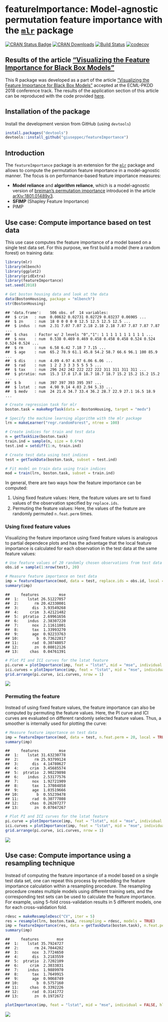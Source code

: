 
# featureImportance: Model-agnostic permutation feature importance with the [`mlr`](https://github.com/mlr-org/mlr) package

[![CRAN Status
Badge](http://www.r-pkg.org/badges/version/featureImportance)](http://cran.r-project.org/web/packages/featureImportance)
[![CRAN
Downloads](http://cranlogs.r-pkg.org/badges/featureImportance)](http://cran.rstudio.com/web/packages/featureImportance/index.html)
[![Build
Status](https://travis-ci.org/giuseppec/featureImportance.svg?branch=master)](https://travis-ci.org/giuseppec/featureImportance)
[![codecov](https://codecov.io/gh/giuseppec/featureImportance/branch/master/graph/badge.svg?token=2w8ISxXGMc)](https://codecov.io/gh/giuseppec/featureImportance)

## Results of the article [“Visualizing the Feature Importance for Black Box Models”](https://arxiv.org/abs/1804.06620)

This R package was developed as a part of the article [“Visualizing the
Feature Importance for Black Box
Models”](https://arxiv.org/abs/1804.06620) accepted at the ECML-PKDD
2018 conference track. The results of the application section of this
article can be reproduced with the code provided
[here](https://github.com/giuseppec/featureImportance/blob/master/ecml-demo/application_results.md).

## Installation of the package

Install the development version from GitHub (using `devtools`)

``` r
install.packages("devtools")
devtools::install_github("giuseppec/featureImportance")
```

## Introduction

The `featureImportance` package is an extension for the
[`mlr`](https://github.com/mlr-org/mlr) package and allows to compute
the permutation feature importance in a model-agnostic manner. The focus
is on performance-based feature importance measures:

  - **Model reliance** and **algorithm reliance**, which is a
    model-agnostic version of [breiman’s permutation
    importance](https://www.stat.berkeley.edu/~breiman/randomforest2001.pdf)
    introduced in the article
    [arXiv:1801.01489v3](https://arxiv.org/abs/1801.01489).
  - **SFIMP** (Shapley Feature Importance)
  - PIMP

## Use case: Compute importance based on test data

This use case computes the feature importance of a model based on a
single test data set. For this purpose, we first build a model (here a
random forest) on training data:

``` r
library(mlr)
library(mlbench)
library(ggplot2)
library(gridExtra)
library(featureImportance)
set.seed(2018)

# Get boston housing data and look at the data
data(BostonHousing, package = "mlbench")
str(BostonHousing)
```

    ## 'data.frame':    506 obs. of  14 variables:
    ##  $ crim   : num  0.00632 0.02731 0.02729 0.03237 0.06905 ...
    ##  $ zn     : num  18 0 0 0 0 0 12.5 12.5 12.5 12.5 ...
    ##  $ indus  : num  2.31 7.07 7.07 2.18 2.18 2.18 7.87 7.87 7.87 7.87 ...
    ##  $ chas   : Factor w/ 2 levels "0","1": 1 1 1 1 1 1 1 1 1 1 ...
    ##  $ nox    : num  0.538 0.469 0.469 0.458 0.458 0.458 0.524 0.524 0.524 0.524 ...
    ##  $ rm     : num  6.58 6.42 7.18 7 7.15 ...
    ##  $ age    : num  65.2 78.9 61.1 45.8 54.2 58.7 66.6 96.1 100 85.9 ...
    ##  $ dis    : num  4.09 4.97 4.97 6.06 6.06 ...
    ##  $ rad    : num  1 2 2 3 3 3 5 5 5 5 ...
    ##  $ tax    : num  296 242 242 222 222 222 311 311 311 311 ...
    ##  $ ptratio: num  15.3 17.8 17.8 18.7 18.7 18.7 15.2 15.2 15.2 15.2 ...
    ##  $ b      : num  397 397 393 395 397 ...
    ##  $ lstat  : num  4.98 9.14 4.03 2.94 5.33 ...
    ##  $ medv   : num  24 21.6 34.7 33.4 36.2 28.7 22.9 27.1 16.5 18.9 ...

``` r
# Create regression task for mlr
boston.task = makeRegrTask(data = BostonHousing, target = "medv")

# Specify the machine learning algorithm with the mlr package
lrn = makeLearner("regr.randomForest", ntree = 100)

# Create indices for train and test data
n = getTaskSize(boston.task)
train.ind = sample(n, size = 0.6*n)
test.ind = setdiff(1:n, train.ind)

# Create test data using test indices
test = getTaskData(boston.task, subset = test.ind)

# Fit model on train data using train indices
mod = train(lrn, boston.task, subset = train.ind)
```

In general, there are two ways how the feature importance can be
computed:

1.  Using fixed feature values: Here, the feature values are set to
    fixed values of the observation specified by `replace.ids`.
2.  Permuting the feature values: Here, the values of the feature are
    randomly permuted `n.feat.perm` times.

### Using fixed feature values

Visualizing the feature importance using fixed feature values is
analogous to partial dependece plots and has the advantage that the
local feature importance is calculated for each observation in the test
data at the same feature
values:

``` r
# Use feature values of 20 randomly chosen observations from test data to plot the importance curves
obs.id = sample(1:nrow(test), 20)

# Measure feature importance on test data
imp = featureImportance(mod, data = test, replace.ids = obs.id, local = TRUE)
summary(imp)
```

    ##     features         mse
    ##  1:    lstat 26.51227057
    ##  2:       rm 20.42330001
    ##  3:      dis  3.93549268
    ##  4:     crim  3.42121482
    ##  5:  ptratio  2.69961656
    ##  6:    indus  2.38307220
    ##  7:      nox  2.11611801
    ##  8:      tax  1.33993270
    ##  9:      age  0.92233763
    ## 10:        b  0.73622817
    ## 11:      rad  0.30748057
    ## 12:       zn  0.08012126
    ## 13:     chas  0.04761391

``` r
# Plot PI and ICI curves for the lstat feature
pi.curve = plotImportance(imp, feat = "lstat", mid = "mse", individual = FALSE, hline = TRUE)
ici.curves = plotImportance(imp, feat = "lstat", mid = "mse", individual = TRUE, hline = FALSE)
grid.arrange(pi.curve, ici.curves, nrow = 1)
```

![](README_files/figure-gfm/unnamed-chunk-3-1.png)<!-- -->

### Permuting the feature

Instead of using fixed feature values, the feature importance can also
be computed by permuting the feature values. Here, the PI curve and ICI
curves are evaluated on different randomly selected feature values.
Thus, a smoother is internally used for plotting the curve:

``` r
# Measure feature importance on test data
imp = featureImportance(mod, data = test, n.feat.perm = 20, local = TRUE)
summary(imp)
```

    ##     features         mse
    ##  1:    lstat 31.63230778
    ##  2:       rm 25.93799124
    ##  3:      dis  4.14780627
    ##  4:     crim  3.45685574
    ##  5:  ptratio  2.90229898
    ##  6:    indus  2.53177576
    ##  7:      nox  1.92721909
    ##  8:      tax  1.37084858
    ##  9:      age  1.03519666
    ## 10:        b  0.55239478
    ## 11:      rad  0.30777808
    ## 12:     chas  0.26207277
    ## 13:       zn  0.07047267

``` r
# Plot PI and ICI curves for the lstat feature
pi.curve = plotImportance(imp, feat = "lstat", mid = "mse", individual = FALSE, hline = TRUE)
ici.curves = plotImportance(imp, feat = "lstat", mid = "mse", individual = TRUE, hline = FALSE)
grid.arrange(pi.curve, ici.curves, nrow = 1)
```

![](README_files/figure-gfm/unnamed-chunk-4-1.png)<!-- -->

## Use case: Compute importance using a resampling technique

Instead of computing the feature importance of a model based on a single
test data set, one can repeat this process by embedding the feature
importance calculation within a resampling procedure. The resampling
procedure creates multiple models using different training sets, and the
corresponding test sets can be used to calculate the feature importance.
For example, using 5-fold cross-validation results in 5 different
models, one for each cross-validation fold.

``` r
rdesc = makeResampleDesc("CV", iter = 5)
res = resample(lrn, boston.task, resampling = rdesc, models = TRUE)
imp = featureImportance(res, data = getTaskData(boston.task), n.feat.perm = 20, local = TRUE)
summary(imp)
```

    ##     features        mse
    ##  1:    lstat 35.7924727
    ##  2:       rm 24.7044282
    ##  3:      nox  3.7724650
    ##  4:      dis  3.2183559
    ##  5:  ptratio  2.7202109
    ##  6:     crim  2.3033831
    ##  7:    indus  1.9889970
    ##  8:      tax  1.7649915
    ##  9:      age  0.9068749
    ## 10:        b  0.5757160
    ## 11:     chas  0.3392226
    ## 12:      rad  0.3141772
    ## 13:       zn  0.1972672

``` r
plotImportance(imp, feat = "lstat", mid = "mse", individual = FALSE, hline = TRUE)
```

![](README_files/figure-gfm/unnamed-chunk-5-1.png)<!-- -->
